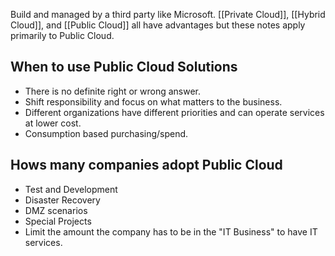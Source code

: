 
Build and managed by a third party like Microsoft. [[Private Cloud]], [[Hybrid Cloud]], and [[Public Cloud]] 
all have advantages but these notes apply primarily to Public Cloud.

## When to use Public Cloud Solutions

- There is no definite right or wrong answer.
- Shift responsibility and focus on what matters to the business.
- Different organizations have different priorities and can operate services at lower cost.
- Consumption based purchasing/spend.

## Hows many companies adopt Public Cloud

- Test and Development
- Disaster Recovery
- DMZ scenarios
- Special Projects
- Limit the amount the company has to be in the "IT Business" to have IT services.
